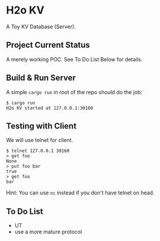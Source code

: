 # H2o KV

A Toy KV Database (Server).

## Project Current Status

A merely working POC. See To Do List Below for details.

## Build & Run Server

A simple `cargo run` in root of the repo should do the job:
```
$ cargo run
H2o KV started at 127.0.0.1:30160
```

## Testing with Client

We will use telnet for client.
```
$ telnet 127.0.0.1 30160
> get foo
None
> put foo bar
true
> get foo
bar
```

Hint: You can use `nc` instead if you don't have telnet on head.

## To Do List

- UT
- use a more mature protocol
